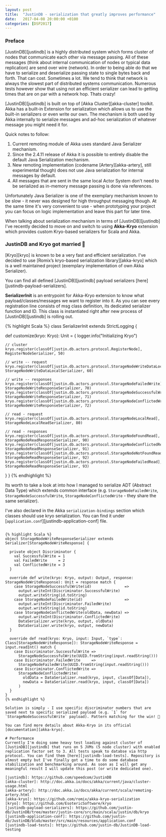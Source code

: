 ```yaml
---
layout: post
title:  "JustinDB - serialization that greatly improves performance"
date:   2017-04-08 20:00:00 +0100
categories: [DSP2017]
---
```


### Preface
[JustinDB][justindb] is a highly distributed system which forms cluster of nodes that communicate each other via message passing. All of these messages (think about internal communication of nodes or typical data replication) are send over wire (network). In order to being able do that we have to serialize and deserialize passing state to single bytes back and forth. That can cost. Sometimes a lot. We tend to think that network is always the slowest part of distributed systems communication. Numerous tests however show that using not an efficient serializer can lead to getting times that are on par with a network hop. Thats crazy!

[JustinDB][justindb] is built on top of [Akka Cluster][akka-cluster] toolkit.
Akka has a built-in Extension for serialization which allows us to use the built-in serializers or even write our own.
The mechanism is both used by Akka internally to serialize messages and ad-hoc serialization of whatever message you might need it for.

Quick notes to follow:
1. Current remoting module of Akka uses standard Java Serializer mechanism.
2. Since the 2.4.11 release of Akka it is possible to entirely disable the default Java Serialization mechanism.
3. New remoting implementation (codename [Artery][akka-artery], still experimental though) does not use Java serialization for internal messages by default.
4. All messages that are sent in the same local Actor System don't need to be serialized as in-memory message passing is done via references.

Unfortunately Java Serializer is one of the exemplary mechanism known to be slow - it never was designed for high throughput messaging though. At the same time it's very convenient to use - when prototyping your project you can focus on logic implementation and leave this part for later time.

When talking about serialization mechanism in terms of [JustinDB][justindb] I've recently decided to move on and switch to using **Akka-Kryo** extension which provides custom Kryo-based serializers for Scala and Akka.

### JustinDB and Kryo got married 👰
[Kryo][kryo] is known to be a very fast and efficient serialization. I've decided to use [Romix’s kryo-based serialization library][akka-kryo] which is a well maintained project (exemplary implementation of own Akka Serializer).

You can find all defined [JustinDB][justindb] payload serializers [here][justindb-payload-serializers].

**SerializerInit** is an entrypoint for Akka-Kryo extension to know what payload/classes/messages we want to register into it. As you can see every registration line consists of msg class definition, its dedicated serializer function and ID.
This class is instantiated right after new process of [JustinDB][justindb] is rolling out.

{% highlight Scala %}
class SerializerInit extends StrictLogging {

  def customize(kryo: Kryo): Unit = {
    logger.info("Initializing Kryo")

    // cluster
    kryo.register(classOf[justin.db.actors.protocol.RegisterNode], RegisterNodeSerializer, 50)

    // write -- request
    kryo.register(classOf[justin.db.actors.protocol.StorageNodeWriteDataLocal], StorageNodeWriteDataLocalSerializer, 60)

    // write -- responses
    kryo.register(classOf[justin.db.actors.protocol.StorageNodeFailedWrite],     StorageNodeWriteResponseSerializer, 70)
    kryo.register(classOf[justin.db.actors.protocol.StorageNodeSuccessfulWrite], StorageNodeWriteResponseSerializer, 71)
    kryo.register(classOf[justin.db.actors.protocol.StorageNodeConflictedWrite], StorageNodeWriteResponseSerializer, 72)

    // read - request
    kryo.register(classOf[justin.db.actors.protocol.StorageNodeLocalRead], StorageNodeLocalReadSerializer, 80)

    // read - responses
    kryo.register(classOf[justin.db.actors.protocol.StorageNodeFoundRead],      StorageNodeReadResponseSerializer, 90)
    kryo.register(classOf[justin.db.actors.protocol.StorageNodeConflictedRead], StorageNodeReadResponseSerializer, 91)
    kryo.register(classOf[justin.db.actors.protocol.StorageNodeNotFoundRead],   StorageNodeReadResponseSerializer, 92)
    kryo.register(classOf[justin.db.actors.protocol.StorageNodeFailedRead],     StorageNodeReadResponseSerializer, 93)
  }
}
{% endhighlight %}

Its worth to take a look at into how I managed to serialize ADT (Abstract Data Type) which extends common interface (e.g. `StorageNodeFailedWrite`, `StorageNodeSuccessfulWrite`, `StorageNodeConflictedWrite` - they share the same serializer).

I've also declared in the Akka `serialization-bindings` section which classes should use kryo serialization. You can find it under [`application.conf`][justindb-application-conf] file.
```

{% highlight Scala %}
object StorageNodeWriteResponseSerializer extends Serializer[StorageNodeWriteResponse] {

  private object Discriminator {
    val SuccessfulWrite = 1
    val FailedWrite     = 2
    val ConflictedWrite = 3
  }

  override def write(kryo: Kryo, output: Output, response: StorageNodeWriteResponse): Unit = response match {
    case StorageNodeSuccessfulWrite(id)               =>
      output.writeInt(Discriminator.SuccessfulWrite)
      output.writeString(id.toString)
    case StorageNodeFailedWrite(id)                   =>
      output.writeInt(Discriminator.FailedWrite)
      output.writeString(id.toString)
    case StorageNodeConflictedWrite(oldData, newData) =>
      output.writeInt(Discriminator.ConflictedWrite)
      DataSerializer.write(kryo, output, oldData)
      DataSerializer.write(kryo, output, newData)
  }

  override def read(kryo: Kryo, input: Input, `type`: Class[StorageNodeWriteResponse]): StorageNodeWriteResponse = input.readInt() match {
    case Discriminator.SuccessfulWrite =>
      StorageNodeSuccessfulWrite(UUID.fromString(input.readString()))
    case Discriminator.FailedWrite     =>
      StorageNodeFailedWrite(UUID.fromString(input.readString()))
    case Discriminator.ConflictedWrite =>
      StorageNodeConflictedWrite(
        oldData = DataSerializer.read(kryo, input, classOf[Data]),
        newData = DataSerializer.read(kryo, input, classOf[Data])
      )
  }
}
{% endhighlight %}

Solution is simply - I use specific discriminator numbers that are saved next to specific serialized payload (e.g. `1` for `StorageNodeSuccessfulWrite` payload). Pattern matching for the win! 👊

You can find more details about Akka-Kryo in its official [documentation][akka-kryo].

# Performance
Currently I'm doing some heavy test loading against cluster of [JustinDB][justindb] that runs on 5 JVMs (5 node cluster) with enabled replication factor set to 3. All tests speak to databse via http protocol. You can find them [here][justindb-load-tests]. Repository is almost empty but I've finally got a time to do some database stabilization and benchmarking around. As soon as I will get any meaningful result I will update this post (or write dedicated one).

[justindb]: https://github.com/speedcom/JustinDB
[akka-cluster]: http://doc.akka.io/docs/akka/current/java/cluster-usage.html
[akka-artery]: http://doc.akka.io/docs/akka/current/scala/remoting-artery.html
[akka-kryo]: https://github.com/romix/akka-kryo-serialization
[kryo]: https://github.com/EsotericSoftware/kryo
[justindb-payload-serializers]: https://github.com/justin-db/JustinDB/tree/master/justin-core/src/main/scala/justin/db/kryo
[justindb-application-conf]: https://github.com/justin-db/JustinDB/blob/master/src/main/resources/application.conf
[justindb-load-tests]: https://github.com/justin-db/JustinDB-load-testing
